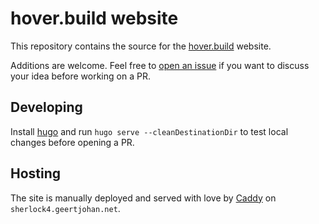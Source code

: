 # hover.build website

This repository contains the source for the [hover.build](https://hover.build) website.

Additions are welcome. Feel free to [open an issue](https://github.com/go-flutter-desktop/go-flutter/issues/new) if you want to discuss your idea before working on a PR.

## Developing

Install [hugo](https://gohugo.io/) and run `hugo serve --cleanDestinationDir` to test local changes before opening a PR.

## Hosting

The site is manually deployed and served with love by [Caddy](https://caddyserver.com/) on `sherlock4.geertjohan.net`.
